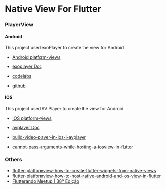 # Native View For Flutter

### PlayerView

#### Android

This project used exoPlayer to create the view for Android

- [Android platform-views](https://docs.flutter.dev/development/platform-integration/android/platform-views)

- [exoplayer Doc](https://exoplayer.dev/hello-world.html)
- [codelabs](https://developer.android.com/codelabs/exoplayer-intro#0)
- [github](https://github.com/google/ExoPlayer)

#### IOS

This project used AV Player to create the view for Android
- [IOS platform-views](https://docs.flutter.dev/development/platform-integration/ios/platform-views)

- [avplayer Doc](https://developer.apple.com/documentation/avfoundation/avplayer)
- [build-video-player-in-ios-i-avplayer](https://medium.com/@tarasuzy00/build-video-player-in-ios-i-avplayer-43cd1060dbdc)
- [cannot-pass-arguments-while-hosting-a-iosview-in-flutter](https://stackoverflow.com/questions/74169546/cannot-pass-arguments-while-hosting-a-iosview-in-flutter)

### Others

- [flutter-platformview-how-to-create-flutter-widgets-from-native-views](https://medium.com/flutter-community/flutter-platformview-how-to-create-flutter-widgets-from-native-views-366e378115b6)
- [flutter-platformview-how-to-host-native-android-and-ios-view-in-flutter](https://medium.com/flutter-community/flutter-platformview-how-to-host-native-android-and-ios-view-in-flutter-79259faebd91)
- [Flutterando Meetup | 38º Edição](https://www.youtube.com/watch?v=FxeVaFpj-i0)